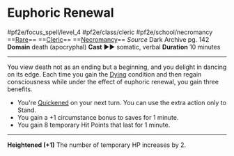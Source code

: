 # Euphoric Renewal
#pf2e/focus_spell/level_4 #pf2e/class/cleric #pf2e/school/necromancy 
==[Rare](rulesare.md)== ==[Cleric](rulescleric.md)== ==[Necromancy](rules/traits/necromancy.md)==
*Source* Dark Archive pg. 142
**Domain** death (apocryphal)
**Cast** ►► somatic, verbal
**Duration** 10 minutes

---
You view death not as an ending but a beginning, and you delight in dancing on its edge. Each time you gain the [Dying](../../../Conditions/Dying.md) condition and then regain consciousness while under the effect of euphoric renewal, you gain three benefits.
- You're [Quickened](../../../Conditions/Quickened.md) on your next turn. You can use the extra action only to Stand.
- You gain a +1 circumstance bonus to saves for 1 minute.
- You gain 8 temporary Hit Points that last for 1 minute.

<hr>

**Heightened (+1)** The number of temporary HP increases by 2.